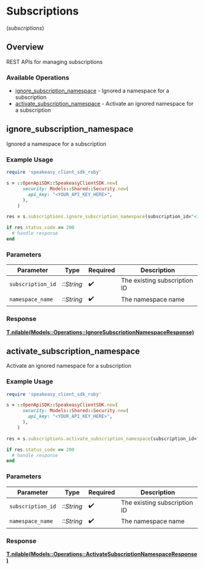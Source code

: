 # Subscriptions
(*subscriptions*)

## Overview

REST APIs for managing subscriptions

### Available Operations

* [ignore_subscription_namespace](#ignore_subscription_namespace) - Ignored a namespace for a subscription
* [activate_subscription_namespace](#activate_subscription_namespace) - Activate an ignored namespace for a subscription

## ignore_subscription_namespace

Ignored a namespace for a subscription

### Example Usage

```ruby
require 'speakeasy_client_sdk_ruby'

s = ::OpenApiSDK::SpeakeasyClientSDK.new(
      security: Models::Shared::Security.new(
        api_key: "<YOUR_API_KEY_HERE>",
      ),
    )

res = s.subscriptions.ignore_subscription_namespace(subscription_id="<id>", namespace_name="<value>")

if res.status_code == 200
  # handle response
end

```

### Parameters

| Parameter                    | Type                         | Required                     | Description                  |
| ---------------------------- | ---------------------------- | ---------------------------- | ---------------------------- |
| `subscription_id`            | *::String*                   | :heavy_check_mark:           | The existing subscription ID |
| `namespace_name`             | *::String*                   | :heavy_check_mark:           | The namespace name           |

### Response

**[T.nilable(Models::Operations::IgnoreSubscriptionNamespaceResponse)](../../models/operations/ignoresubscriptionnamespaceresponse.md)**



## activate_subscription_namespace

Activate an ignored namespace for a subscription

### Example Usage

```ruby
require 'speakeasy_client_sdk_ruby'

s = ::OpenApiSDK::SpeakeasyClientSDK.new(
      security: Models::Shared::Security.new(
        api_key: "<YOUR_API_KEY_HERE>",
      ),
    )

res = s.subscriptions.activate_subscription_namespace(subscription_id="<id>", namespace_name="<value>")

if res.status_code == 200
  # handle response
end

```

### Parameters

| Parameter                    | Type                         | Required                     | Description                  |
| ---------------------------- | ---------------------------- | ---------------------------- | ---------------------------- |
| `subscription_id`            | *::String*                   | :heavy_check_mark:           | The existing subscription ID |
| `namespace_name`             | *::String*                   | :heavy_check_mark:           | The namespace name           |

### Response

**[T.nilable(Models::Operations::ActivateSubscriptionNamespaceResponse)](../../models/operations/activatesubscriptionnamespaceresponse.md)**

